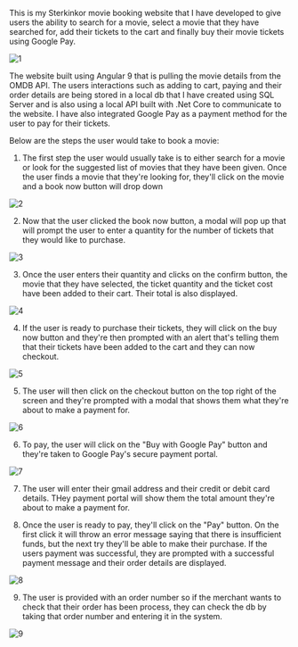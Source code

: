 This is my Sterkinkor movie booking website that I have developed to give users the ability to search for a movie, select a movie that they have searched for, add their tickets to the cart and finally buy their movie tickets using Google Pay. 

![1](https://user-images.githubusercontent.com/62884014/88650761-4d2cb180-d0c9-11ea-8fc5-46e4a23bb2a1.png)



The website built using Angular 9 that is pulling the movie details from the OMDB API. The users interactions such as adding to cart, paying and their order details are being stored in a local db that I have created using SQL Server and is also using a local API built with .Net Core to communicate to the website. I have also integrated Google Pay as a payment method for the user to pay for their tickets.

Below are the steps the user would take to book a movie: 
1. The first step the user would usually take is to either search for a movie or look for the suggested list of movies that they have been given. Once the user finds a movie that they're looking for, they'll click on the movie and a book now button will drop down


![2](https://user-images.githubusercontent.com/62884014/88654789-23c25480-d0ce-11ea-8418-62a0ea907cd6.png)



2. Now that the user clicked the book now button, a modal will pop up that will prompt the user to enter a quantity for the number of tickets that they would like to purchase. 


![3](https://user-images.githubusercontent.com/62884014/88655066-80be0a80-d0ce-11ea-911a-00acbb2e3662.png)


3. Once the user enters their quantity and clicks on the confirm button, the movie that they have selected, the ticket quantity and the ticket cost have been added to their cart. Their total is also displayed. 


![4](https://user-images.githubusercontent.com/62884014/88655156-a814d780-d0ce-11ea-8c74-94457e591db7.png)



4. If the user is ready to purchase their tickets, they will click on the buy now button and they're then prompted with an alert that's telling them that their tickets have been added to the cart and they can now checkout. 


![5](https://user-images.githubusercontent.com/62884014/88655384-f6c27180-d0ce-11ea-9bda-dedf7b3e538b.png)


5. The user will then click on the checkout button on the top right of the screen and they're prompted with a modal that shows them what they're about to make a payment for.


![6](https://user-images.githubusercontent.com/62884014/88655439-0b066e80-d0cf-11ea-8ef2-f590fca6f4a7.png)



6. To pay, the user will click on the "Buy with Google Pay" button and they're taken to Google Pay's secure payment portal. 


![7](https://user-images.githubusercontent.com/62884014/88655496-23768900-d0cf-11ea-827f-81df83741b55.jpg)


7. The user will enter their gmail address and their credit or debit card details. THey payment portal will show them the total amount they're about to make a payment for. 

8. Once the user is ready to pay, they'll click on the "Pay" button. On the first click it will throw an error message saying that there is insufficient funds, but the next try they'll be able to make their purchase. If the users payment was successful, they are prompted with a successful payment message and their order details are displayed. 


![8](https://user-images.githubusercontent.com/62884014/88655602-443ede80-d0cf-11ea-97b1-fb01bce7d576.png)


9. The user is provided with an order number so if the merchant wants to check that their order has been process, they can check the db by taking that order number and entering it in the system. 


![9](https://user-images.githubusercontent.com/62884014/88655675-5f115300-d0cf-11ea-9812-e266003dfcb5.png)


